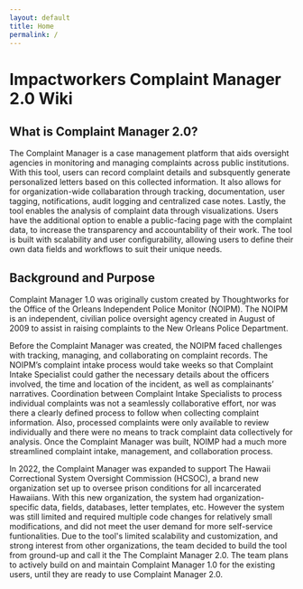 ```yaml
---
layout: default
title: Home
permalink: /
---
```


# Impactworkers Complaint Manager 2.0 Wiki

## What is Complaint Manager 2.0?

The Complaint Manager is a case management platform that aids oversight agencies in monitoring and managing complaints across public institutions. With this tool, users can record complaint details and subsquently generate personalized letters based on this collected information. It also allows for for organization-wide collabaration through tracking, documentation, user tagging, notifications, audit logging and centralized case notes. Lastly, the tool enables the analysis of complaint data through visualizations. Users have the additional option to enable a public-facing page with the complaint data, to increase the transparency and accountability of their work. The tool is built with scalability and user configurability, allowing users to define their own data fields and workflows to suit their unique needs.

## Background and Purpose

Complaint Manager 1.0 was originally custom created by Thoughtworks for the Office of the Orleans Independent Police Monitor (NOIPM). The NOIPM is an independent, civilian police oversight agency created in August of 2009 to assist in raising complaints to the New Orleans Police Department.

Before the Complaint Manager was created, the NOIPM faced challenges with tracking, managing, and collaborating on complaint records. The NOIPM’s complaint intake process would take weeks so that Complaint Intake Specialist could gather the necessary details about the officers involved, the time and location of the incident, as well as complainants’ narratives. Coordination between Complaint Intake Specialists to process individual complaints was not a seamlessly collaborative effort, nor was there a clearly defined process to follow when collecting complaint information. Also, processed complaints were only available to review individually and there were no means to track complaint data collectively for analysis. Once the Complaint Manager was built, NOIMP had a much more streamlined complaint intake, management, and collaboration process.

In 2022, the Complaint Manager was expanded to support The Hawaii Correctional System Oversight Commission (HCSOC), a brand new organization set up to oversee prison conditions for all incarcerated Hawaiians. With this new organization, the system had organization-specific data, fields, databases, letter templates, etc. However the system was still limited and required multiple code changes for relatively small modifications, and did not meet the user demand for more self-service funtionalities. Due to the tool's limited scalability and customization, and strong interest from other organizations, the team decided to build the tool from ground-up and call it the The Complaint Manager 2.0. The team plans to actively build on and maintain Complaint Manager 1.0 for the existing users, until they are ready to use Complaint Manager 2.0.
